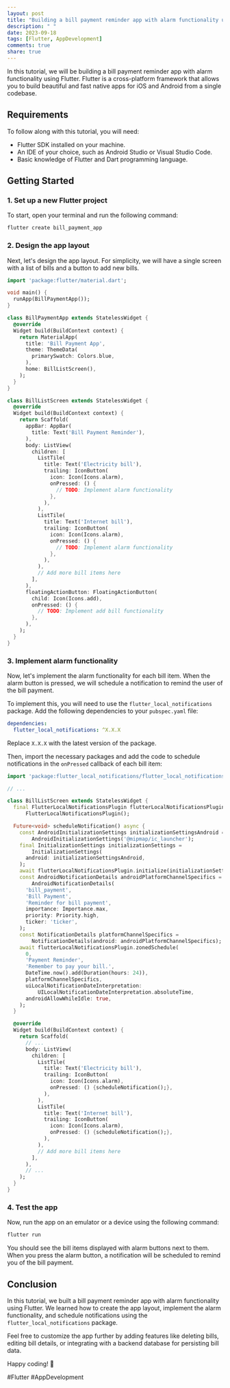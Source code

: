 ```yaml
---
layout: post
title: "Building a bill payment reminder app with alarm functionality using Flutter"
description: " "
date: 2023-09-18
tags: [Flutter, AppDevelopment]
comments: true
share: true
---
```


In this tutorial, we will be building a bill payment reminder app with alarm functionality using Flutter. Flutter is a cross-platform framework that allows you to build beautiful and fast native apps for iOS and Android from a single codebase.

## Requirements

To follow along with this tutorial, you will need:

- Flutter SDK installed on your machine.
- An IDE of your choice, such as Android Studio or Visual Studio Code.
- Basic knowledge of Flutter and Dart programming language.

## Getting Started

### 1. Set up a new Flutter project

To start, open your terminal and run the following command:

```sh
flutter create bill_payment_app
```

### 2. Design the app layout

Next, let's design the app layout. For simplicity, we will have a single screen with a list of bills and a button to add new bills.

```dart
import 'package:flutter/material.dart';

void main() {
  runApp(BillPaymentApp());
}

class BillPaymentApp extends StatelessWidget {
  @override
  Widget build(BuildContext context) {
    return MaterialApp(
      title: 'Bill Payment App',
      theme: ThemeData(
        primarySwatch: Colors.blue,
      ),
      home: BillListScreen(),
    );
  }
}

class BillListScreen extends StatelessWidget {
  @override
  Widget build(BuildContext context) {
    return Scaffold(
      appBar: AppBar(
        title: Text('Bill Payment Reminder'),
      ),
      body: ListView(
        children: [
          ListTile(
            title: Text('Electricity bill'),
            trailing: IconButton(
              icon: Icon(Icons.alarm),
              onPressed: () {
                // TODO: Implement alarm functionality
              },
            ),
          ),
          ListTile(
            title: Text('Internet bill'),
            trailing: IconButton(
              icon: Icon(Icons.alarm),
              onPressed: () {
                // TODO: Implement alarm functionality
              },
            ),
          ),
          // Add more bill items here
        ],
      ),
      floatingActionButton: FloatingActionButton(
        child: Icon(Icons.add),
        onPressed: () {
          // TODO: Implement add bill functionality
        },
      ),
    );
  }
}
```

### 3. Implement alarm functionality

Now, let's implement the alarm functionality for each bill item. When the alarm button is pressed, we will schedule a notification to remind the user of the bill payment.

To implement this, you will need to use the `flutter_local_notifications` package. Add the following dependencies to your `pubspec.yaml` file:

```yaml
dependencies:
  flutter_local_notifications: ^X.X.X
```

Replace `X.X.X` with the latest version of the package.

Then, import the necessary packages and add the code to schedule notifications in the `onPressed` callback of each bill item:

```dart
import 'package:flutter_local_notifications/flutter_local_notifications.dart';

// ...

class BillListScreen extends StatelessWidget {
  final FlutterLocalNotificationsPlugin flutterLocalNotificationsPlugin =
      FlutterLocalNotificationsPlugin();

  Future<void> scheduleNotification() async {
    const AndroidInitializationSettings initializationSettingsAndroid =
        AndroidInitializationSettings('@mipmap/ic_launcher');
    final InitializationSettings initializationSettings =
        InitializationSettings(
      android: initializationSettingsAndroid,
    );
    await flutterLocalNotificationsPlugin.initialize(initializationSettings);
    const AndroidNotificationDetails androidPlatformChannelSpecifics =
        AndroidNotificationDetails(
      'bill_payment',
      'Bill Payment',
      'Reminder for bill payment',
      importance: Importance.max,
      priority: Priority.high,
      ticker: 'ticker',
    );
    const NotificationDetails platformChannelSpecifics =
        NotificationDetails(android: androidPlatformChannelSpecifics);
    await flutterLocalNotificationsPlugin.zonedSchedule(
      0,
      'Payment Reminder',
      'Remember to pay your bill.',
      DateTime.now().add(Duration(hours: 24)),
      platformChannelSpecifics,
      uiLocalNotificationDateInterpretation:
          UILocalNotificationDateInterpretation.absoluteTime,
      androidAllowWhileIdle: true,
    );
  }

  @override
  Widget build(BuildContext context) {
    return Scaffold(
      // ...
      body: ListView(
        children: [
          ListTile(
            title: Text('Electricity bill'),
            trailing: IconButton(
              icon: Icon(Icons.alarm),
              onPressed: () {scheduleNotification();},
            ),
          ),
          ListTile(
            title: Text('Internet bill'),
            trailing: IconButton(
              icon: Icon(Icons.alarm),
              onPressed: () {scheduleNotification();},
            ),
          ),
          // Add more bill items here
        ],
      ),
      // ...
    );
  }
}
```

### 4. Test the app

Now, run the app on an emulator or a device using the following command:

```sh
flutter run
```

You should see the bill items displayed with alarm buttons next to them. When you press the alarm button, a notification will be scheduled to remind you of the bill payment.

## Conclusion

In this tutorial, we built a bill payment reminder app with alarm functionality using Flutter. We learned how to create the app layout, implement the alarm functionality, and schedule notifications using the `flutter_local_notifications` package.

Feel free to customize the app further by adding features like deleting bills, editing bill details, or integrating with a backend database for persisting bill data.

Happy coding! 🚀

#Flutter #AppDevelopment